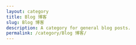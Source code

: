 ```yaml
---
layout: category
title: Blog 博客
slug: Blog 博客
description: A category for general blog posts.
permalink: /category/Blog 博客/
---
```


